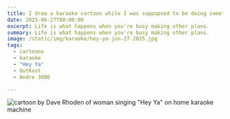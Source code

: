 ```yaml
---
title: I drew a karaoke cartoon while I was suppopsed to be doing something else.
date: 2025-06-27T00:00:00
excerpt: Life is what happens when you're busy making other plans.
summary: Life is what happens when you're busy making other plans.
image: /static/img/karaoke/hey-ya-jun-27-2025.jpg
tags:
  - cartoons
  - karaoke
  - "Hey Ya"
  - OutKast
  - Andre 3000

---
```


![cartoon by Dave Rhoden of woman singing "Hey Ya" on home karaoke machine](/static/img/karaoke/hey-ya-jun-27-2025.jpg)